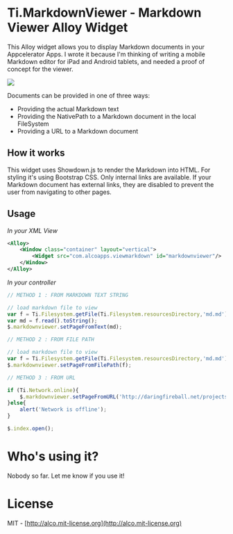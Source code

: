 # Ti.MarkdownViewer - Markdown Viewer Alloy Widget

This Alloy widget allows you to display Markdown documents in your Appcelerator Apps.  I wrote it because I'm thinking of writing a mobile Markdown editor for iPad and Android tablets, and needed a proof of concept for the viewer.  

![](http://drops.ricardoalcocer.com/drops/timdviewer-IX3C80wU6c.png)

Documents can be provided in one of three ways:

* Providing the actual Markdown text
* Providing the NativePath to a Markdown document in the local FileSystem
* Providing a URL to a Markdown document

## How it works

This widget uses Showdown.js to render the Markdown into HTML.  For styling it's using Bootstrap CSS.    Only internal links are available. If your Markdown document has external links, they are disabled to prevent the user from navigating to other pages.

## Usage

*In your XML View*

````xml
<Alloy>
	<Window class="container" layout="vertical">
		<Widget src="com.alcoapps.viewmarkdown" id="markdownviewer"/>
	</Window>
</Alloy>
````

*In your controller*
````javascript
// METHOD 1 : FROM MARKDOWN TEXT STRING

// load markdown file to view
var f = Ti.Filesystem.getFile(Ti.Filesystem.resourcesDirectory,'md.md');
var md = f.read().toString();
$.markdownviewer.setPageFromText(md);

// METHOD 2 : FROM FILE PATH

// load markdown file to view
var f = Ti.Filesystem.getFile(Ti.Filesystem.resourcesDirectory,'md.md').nativePath;
$.markdownviewer.setPageFromFilePath(f);

// METHOD 3 : FROM URL

if (Ti.Network.online){
	$.markdownviewer.setPageFromURL('http://daringfireball.net/projects/markdown/syntax.text');
}else{
	alert('Network is offline');
}

$.index.open();

````

# Who's using it?

Nobody so far.  Let me know if you use it!

# License

MIT - [http://alco.mit-license.org](http://alco.mit-license.org)